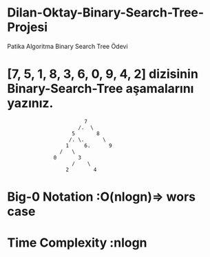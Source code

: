 # Dilan-Oktay-Binary-Search-Tree-Projesi
Patika Algoritma Binary Search Tree Ödevi

# [7, 5, 1, 8, 3, 6, 0, 9, 4, 2] dizisinin Binary-Search-Tree aşamalarını yazınız.

                             7
                           /.  \
                         5       8
                        /. \.      \
                       1     6.      9
                     /   \ 
                   0       3
                         /    \
                       2        4


 # Big-0 Notation :O(nlogn)=> wors case
 # Time Complexity :nlogn
